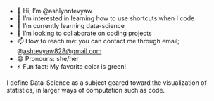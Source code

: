 - 👋 Hi, I’m @ashlynntevyaw
- 👀 I’m interested in learning how to use shortcuts when I code
- 🌱 I’m currently learning data-science
- 💞️ I’m looking to collaborate on coding projects
- 📫 How to reach me: you can contact me through email; @ashtevyaw828@gmail.com
- 😄 Pronouns: she/her
- ⚡ Fun fact: My favorite color is green!

I define Data-Science as a subject geared toward the visualization of statistics, in larger ways of computation such as code. 

<!---
ashlynntevyaw/ashlynntevyaw is a ✨ special ✨ repository because its `README.md` (this file) appears on your GitHub profile.
You can click the Preview link to take a look at your changes.
--->
